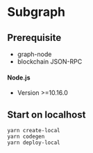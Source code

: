 # Subgraph

## Prerequisite
- graph-node
- blockchain JSON-RPC

#### Node.js
- Version >=10.16.0

## Start on localhost

```
yarn create-local
yarn codegen
yarn deploy-local
```